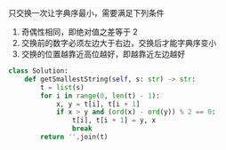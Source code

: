 只交换一次让字典序最小，需要满足下列条件

1. 奇偶性相同，即绝对值之差等于 2
2. 交换前的数字必须左边大于右边，交换后才能字典序变小
3. 交换的位置越靠近高位越好，即越靠近左边越好

```python
class Solution:
    def getSmallestString(self, s: str) -> str:
        t = list(s)
        for i in range(0, len(t) - 1):
            x, y = t[i], t[i + 1]
            if x > y and (ord(x) - ord(y)) % 2 == 0:
                t[i], t[i + 1] = y, x
                break
        return ''.join(t)
```